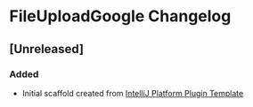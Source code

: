 <!-- Keep a Changelog guide -> https://keepachangelog.com -->

# FileUploadGoogle Changelog

## [Unreleased]
### Added
- Initial scaffold created from [IntelliJ Platform Plugin Template](https://github.com/JetBrains/intellij-platform-plugin-template)
